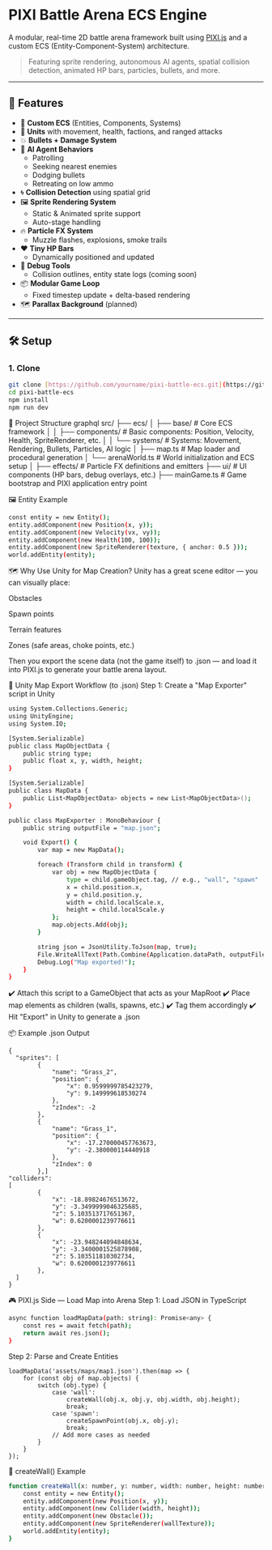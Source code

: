 # PIXI Battle Arena ECS Engine

A modular, real-time 2D battle arena framework built using [PIXI.js](https://pixijs.com/) and a custom ECS (Entity-Component-System) architecture.

> Featuring sprite rendering, autonomous AI agents, spatial collision detection, animated HP bars, particles, bullets, and more.

---

## 🚀 Features

- 🧠 **Custom ECS** (Entities, Components, Systems)
- 🎯 **Units** with movement, health, factions, and ranged attacks
- 💥 **Bullets + Damage System**
- 🧠 **AI Agent Behaviors**
  - Patrolling
  - Seeking nearest enemies
  - Dodging bullets
  - Retreating on low ammo
- 🌀 **Collision Detection** using spatial grid
- 🖼️ **Sprite Rendering System**
  - Static & Animated sprite support
  - Auto-stage handling
- 🔥 **Particle FX System**
  - Muzzle flashes, explosions, smoke trails
- ❤️ **Tiny HP Bars**
  - Dynamically positioned and updated
- 🧪 **Debug Tools**
  - Collision outlines, entity state logs (coming soon)
- 📦 **Modular Game Loop**
  - Fixed timestep update + delta-based rendering
- 🗺️ **Parallax Background** (planned)

---

## 🛠️ Setup

### 1. Clone

```bash
git clone [https://github.com/yourname/pixi-battle-ecs.git](https://github.com/jamalamch/Full-Scale-Battle-Arena-Engine.git)
cd pixi-battle-ecs
npm install
npm run dev
```
🧩 Project Structure
graphql
src/
├── ecs/
│   ├── base/                    # Core ECS framework
│   │   ├── components/          # Basic components: Position, Velocity, Health, SpriteRenderer, etc.
│   │   └── systems/             # Systems: Movement, Rendering, Bullets, Particles, AI logic
│   ├── map.ts                   # Map loader and procedural generation
│   └── arenaWorld.ts            # World initialization and ECS setup
│
├── effects/                     # Particle FX definitions and emitters
├── ui/                          # UI components (HP bars, debug overlays, etc.)
├── mainGame.ts                  # Game bootstrap and PIXI application entry point


🖼️ Entity Example
```bash
const entity = new Entity();
entity.addComponent(new Position(x, y));
entity.addComponent(new Velocity(vx, vy));
entity.addComponent(new Health(100, 100));
entity.addComponent(new SpriteRenderer(texture, { anchor: 0.5 }));
world.addEntity(entity);
```


🗺️ Why Use Unity for Map Creation?
Unity has a great scene editor — you can visually place:

Obstacles

Spawn points

Terrain features

Zones (safe areas, choke points, etc.)

Then you export the scene data (not the game itself) to .json — and load it into PIXI.js to generate your battle arena layout.

🧰 Unity Map Export Workflow (to .json)
Step 1: Create a "Map Exporter" script in Unity
```bash
using System.Collections.Generic;
using UnityEngine;
using System.IO;

[System.Serializable]
public class MapObjectData {
    public string type;
    public float x, y, width, height;
}

[System.Serializable]
public class MapData {
    public List<MapObjectData> objects = new List<MapObjectData>();
}

public class MapExporter : MonoBehaviour {
    public string outputFile = "map.json";

    void Export() {
        var map = new MapData();

        foreach (Transform child in transform) {
            var obj = new MapObjectData {
                type = child.gameObject.tag, // e.g., "wall", "spawn"
                x = child.position.x,
                y = child.position.y,
                width = child.localScale.x,
                height = child.localScale.y
            };
            map.objects.Add(obj);
        }

        string json = JsonUtility.ToJson(map, true);
        File.WriteAllText(Path.Combine(Application.dataPath, outputFile), json);
        Debug.Log("Map exported!");
    }
}
```
✔️ Attach this script to a GameObject that acts as your MapRoot
✔️ Place map elements as children (walls, spawns, etc.)
✔️ Tag them accordingly
✔️ Hit "Export" in Unity to generate a .json

📦 Example .json Output
```
{
  "sprites": [
        {
            "name": "Grass_2",
            "position": {
                "x": 0.9599999785423279,
                "y": 9.149999618530274
            },
            "zIndex": -2
        },
        {
            "name": "Grass_1",
            "position": {
                "x": -17.270000457763673,
                "y": -2.380000114440918
            },
            "zIndex": 0
        },]
"colliders":
[
        {
            "x": -18.89824676513672,
            "y": -3.3499999046325685,
            "z": 5.103513717651367,
            "w": 0.6200001239776611
        },
        {
            "x": -23.948244094848634,
            "y": -3.3400001525878908,
            "z": 5.103511810302734,
            "w": 0.6200001239776611
        },
  ]
}
```
🎮 PIXI.js Side — Load Map into Arena
Step 1: Load JSON in TypeScript
```bash
async function loadMapData(path: string): Promise<any> {
    const res = await fetch(path);
    return await res.json();
}
```
Step 2: Parse and Create Entities
```
loadMapData('assets/maps/map1.json').then(map => {
    for (const obj of map.objects) {
        switch (obj.type) {
            case 'wall':
                createWall(obj.x, obj.y, obj.width, obj.height);
                break;
            case 'spawn':
                createSpawnPoint(obj.x, obj.y);
                break;
            // Add more cases as needed
        }
    }
});
```
🔨 createWall() Example
```bash
function createWall(x: number, y: number, width: number, height: number) {
    const entity = new Entity();
    entity.addComponent(new Position(x, y));
    entity.addComponent(new Collider(width, height));
    entity.addComponent(new Obstacle());
    entity.addComponent(new SpriteRenderer(wallTexture));
    world.addEntity(entity);
}
```
